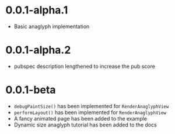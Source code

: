 # 0.0.1-alpha.1

- Basic anaglyph implementation

# 0.0.1-alpha.2

- pubspec description lengthened to increase the pub score

# 0.0.1-beta

- `debugPaintSize()` has been implemented for `RenderAnaglyphView`
- `performLayout()` has been implemented for `RenderAnaglyphView`
- A fancy animated page has been added to the example
- Dynamic size anaglyph tutorial has been added to the docs
